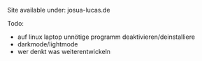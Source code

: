 Site available under: josua-lucas.de

Todo:
- auf linux laptop unnötige programm deaktivieren/deinstalliere
- darkmode/lightmode
- wer denkt was weiterentwickeln

